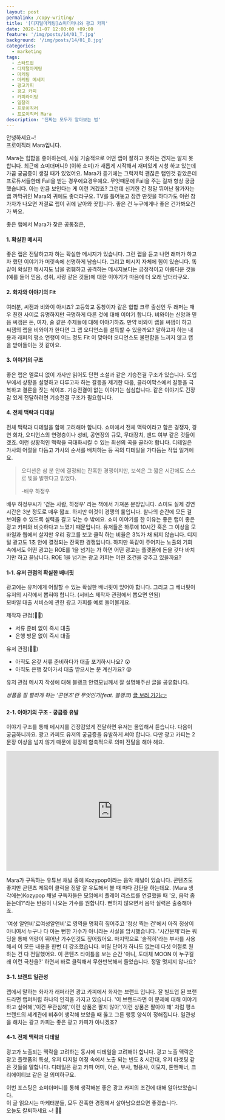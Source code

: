```yaml
---
layout: post
permalink: /copy-writing/
title: '[디지털마케팅]쇼미더머니와 광고 카피'
date: 2020-11-07 12:00:00 +09:00
feature: '/img/posts/14/01_T.jpg'
background: '/img/posts/14/01_B.jpg'
categories:
  - marketing
tags:
  - 스타트업
  - 디지털마케팅
  - 마케팅
  - 마케팅 메세지 
  - 광고카피
  - 광고 카피 
  - 카피라이팅
  - 일잘러
  - 프로이직러
  - 프로이직러 Mara
description: '진짜는 모두가 알아보는 법'
---
```


안녕하세요~!<br>
프로이직러 Mara입니다.

Mara는 힙합을 좋아하는데, 사실 기술적으로 어떤 랩이 잘하고 못하는 건지는 알지 못합니다. 최근에 쇼미더머니9 (이하 쇼미)가 새롭게 시작해서 재미있게 시청 하고 있는데 가끔 궁금증이 생길 때가 있었어요. Mara가 듣기에는 그럭저럭 괜찮은 랩인것 같았은데 프로듀서들한테 Fail을 받는 경우에요경우예요. 무엇때문에 Fail을 주는 걸까 항상 궁금했습니다. 아는 만큼 보인다는 게 이런 거겠죠? 그런데 신기한 건 정말 뛰어난 참가자는 랩 까막귀인 Mara의 귀에도 좋더라구요. TV를 틀어놓고 잠깐 딴짓을 하다가도 이런 참가자가 나오면 저절로 랩이 귀에 날아와 꽂힙니다. 좋은 건 누구에게나 좋은 건가봐요건가 봐요.  

좋은 랩에서 Mara가 찾은 공통점은, 

#### 1. 확실한 메시지

좋은 랩은 전달하고자 하는 확실한 메시지가 있습니다. 그런 랩을 듣고 나면 래퍼가 하고자 했던 이야기가 머릿속에 선명하게 남습니다. 그리고 메시지 자체에 힘이 있습니다. 똑같이 확실한 메시지도 남을 폄훼하고 공격하는 메시지보다는 긍정적이고 아름다운 것들(예를 들어 믿음, 성취, 사랑 같은 것들)에 대한 이야기가 마음에 더 오래 남더라구요.

#### 2. 화자와 이야기의 Fit

여러분, 씨잼과 비와이 아시죠? 고등학교 동창이자 같은 힙합 크루 출신인 두 래퍼는 매우 친한 사이로 유명하지만 극명하게 다른 것에 대해 이야기 합니다. 비와이는 신앙과 믿음 씨잼은 돈, 여자, 술 같은 주제들에 대해 이야기하죠. 만약 비와이 랩을 씨잼이 하고 씨잼의 랩을 비와이가 한다면 그 랩 오디언스를 설득할 수 있을까요? 말하고자 하는 내용과 래퍼의 평소 언행이 어느 정도 Fit 이 맞아야 오디언스도 불편함을 느끼지 않고 랩을 받아들이는 것 같아요.   

#### 3. 이야기의 구조

좋은 랩은 멜로디 없이 가사만 읽어도 단편 소설과 같은 기승전결 구조가 있습니다. 도입부에서 상황을 설명하고 다루고자 하는 갈등을 제기한 다음, 클라이막스에서 갈등을 극복하고 결론을 짓는 식이죠. 기승전결이 없는 이야기는 심심합니다. 같은 이야기도 긴장감 있게 전달하려면 기승전결 구조가 필요합니다. 

 #### 4. 전체 **맥락과** 디테일

전체 맥락과 디테일을 함께 고려해야 합니다. 쇼미에서 전체 맥락이라고 함은 경쟁자, 경연 회차, 오디언스의 연령층이나 성비, 공연장의 규모, 무대장치, 밴드 여부 같은 것들이겠죠. 이런 상황적인 맥락을 극대화시킬 수 있는 최선의 곡을 골라야 합니다. 디테일은 가사의 어절을 다듬고 가사의 순서를 배치하는 등 곡의 디테일을 가다듬는 작업 일거에요.

> 오디션은 삼 분 안에 결정되는 잔혹한 경쟁이지만, 보석은 그 짧은 시간에도 스스로 빛을 발한다고 믿었다.
>
> -배우 하정우

배우 하정우씨가 '걷는 사람, 하정우' 라는 책에서 가져온 문장입니다. 쇼미도 실제 경연시간은 3분 정도로 매우 짧죠. 하지만 이것이 경쟁의 룰입니다. 찰나의 순간에 모든 걸 보여줄 수 있도록 실력을 갈고 닦는 수 밖에요. 쇼미 이야기를 한 이유는 좋은 랩이 좋은 광고 카피와 비슷하다고 느꼈기 때문입니다. 유저들은 하루에 10시간 혹은 그 이상을 모바일과 웹에서 살지만 우리 광고를 보고 클릭 하는 비율은 3%가 채 되지 않습니다. 디지털 광고도 1초 안에 결정되는 잔혹한 경쟁입니다. 하지만 똑같이 주어지는 노출의 기회 속에서도 어떤 광고는 ROE를 1을 넘기는 가 하면 어떤 광고는 플랫폼에 돈을 갖다 바치기만 하고 끝납니다. ROE 1을 넘기는 광고 카피는 어떤 조건을 갖추고 있을까요?

 #### 1-1. 유저 관점의 확실한 배너핏

광고에는 유저에게 어필할 수 있는 확실한 배너핏이 있어야 합니다. 그리고 그 베너핏이 유저의 시각에서 뽑혀야 합니다. (서비스 제작자 관점에서 뽑으면 안됨)<br>
모바일 대출 서비스에 관한 광고 카피를 예로 들어볼게요. 

제작자 관점(🙅‍♀️)

- 서류 준비 없이 즉시 대출
- 은행 방문 없이 즉시 대출

유저 관점(🙆‍♀️)

- 아직도 온갖 서류 준비하다가 대출 포기하시나요? 😲
- 아직도 은행 찾아가서 대출 받으시는 분 계신가요? 😲

유저 관점 메시지 작성에 대해 블랭크 안영모님께서 잘 설명해주신 글을 공유합니다.

*상품을 잘 팔리게 하는 ‘콘텐츠’란 무엇인가(feat. 블랭크)* [글 보러 가기👉 ](https://byline.network/2020/07/13-95/)

#### 2-1. 이야기의 구조 - 궁금증 유발

이야기 구조를 통해 메시지를 긴장감있게 전달하면 유저는 몰입해서 듣습니다. 다음이 궁금하니까요. 광고 카피도 유저의 궁금증을 유발하게 써야 합니다. 다만 광고 카피는 2 문장 이상을 넘지 않기 때문에 굉장히 함축적으로 의미 전달을 해야 해요.

<center>
<iframe width="560" height="315" src="https://www.youtube.com/embed/kRDoAXTEl84" frameborder="0" allow="accelerometer; autoplay; clipboard-write; encrypted-media; gyroscope; picture-in-picture" allowfullscreen></iframe></center>

Mara가 구독하는 유튜브 채널 중에 Kozypop이라는 음악 채널이 있습니다. 콘텐츠도 좋지만 콘텐츠 제목이 클릭을 정말 잘 유도해서 볼 때 마다 감탄을 하는데요. (Mara 생각에는)Kozypop 채널 구독자들은 모임에서 플레이 리스트를 연결했을 때 '오, 음악 좀 듣는데?'라는 반응이 나오는 가수를 원합니다. 뻔하지 않으면서 음악 실력은 출중해야죠. 

'여성 알앤비'로여성알앤비'로 영역을 명확히 짚어주고 '정상 찍는 건'에서 아직 정상이 아니여서 누구나 다 아는 뻔한 가수가 아니라는 사실을 암시했습니다. '시간문제'라는 워딩을 통해 역량이 뛰어난 가수인것도 짚어줬어요. 마지막으로 '솔직히'라는 부사를 사용해서 이 모든 내용을 한번 더 강조했습니다. 버릴 단어가 하나도 없는데 다섯 어절로 원하는 건 다 전달했어요. 이 콘텐츠 타이틀을 보는 순간 '아니, 도대체 MOON 이 누구길래 이런 극찬을?' 하면서 바로 클릭해서 무한반복해서 들었습니다. 정말 멋지지 않나요?

#### 3-1. 브랜드 일관성

랩에서 말하는 화자가 래퍼라면 광고 카피에서 화자는 브랜드 입니다. 잘 빌드업 된 브랜드라면 랩퍼처럼 하나의 인격을 가지고 있습니다. '이 브랜드라면 이 문제에 대해 이야기 하고 싶어해','이건 무관심해','이런 상품은 팔지 않아','이런 상품은 팔아야 해' 처럼 평소 브랜드의 세계관에 비추어 생각해 보았을 때 옳고 그른 행동 양식이 정해집니다. 일관성을 해치는 광고 카피는 좋은 광고 카피가 아니겠죠?

#### 4-1. 전체 맥락과 디테일

광고가 노출되는 맥락을 고려하는 동시에 디테일을 고려해야 합니다. 광고 노출 맥락은 광고 플랫폼의 특성, 유저 디지털 여정 속에서 노출 되는 빈도 & 시간대, 유저 타겟팅 같은 것들을 말합니다. 디테일은 광고 카피 어미, 어순, 부사, 형용사, 이모지, 톤앤매너, 크리에이티브 같은 걸 의미하구요.

이번 포스팅은 쇼미더머니를 통해 생각해본 좋은 광고 카피의 조건에 대해 알아보았습니다.<br>
이 글 읽으시는 마케터분들, 모두 잔혹한 경쟁에서 살아남으셨으면 좋겠습니다.<br>오늘도 칼퇴하세요 ~!  🙋‍♀️